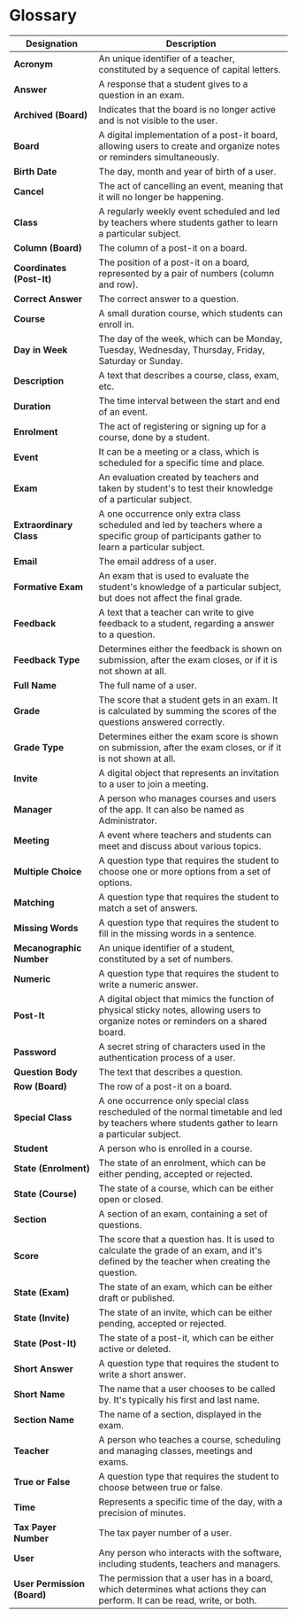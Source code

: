 # Glossary

| **Designation**             | **Description**                                                                                                                                  |
| --------------------------- | ------------------------------------------------------------------------------------------------------------------------------------------------ |
| **Acronym**                 | An unique identifier of a teacher, constituted by a sequence of capital letters.                                                                 |
| **Answer**                  | A response that a student gives to a question in an exam.                                                                                        |
| **Archived (Board)**        | Indicates that the board is no longer active and is not visible to the user.                                                                     |
| **Board**                   | A digital implementation of a post-it board, allowing users to create and organize notes or reminders simultaneously.                            |
| **Birth Date**              | The day, month and year of birth of a user.                                                                                                      |
| **Cancel**                  | The act of cancelling an event, meaning that it will no longer be happening.                                                                     |
| **Class**                   | A regularly weekly event scheduled and led by teachers where students gather to learn a particular subject.                                      |
| **Column (Board)**          | The column of a post-it on a board.                                                                                                              |
| **Coordinates (Post-It)**   | The position of a post-it on a board, represented by a pair of numbers (column and row).                                                         |
| **Correct Answer**          | The correct answer to a question.                                                                                                                |
| **Course**                  | A small duration course, which students can enroll in.                                                                                           |
| **Day in Week**             | The day of the week, which can be Monday, Tuesday, Wednesday, Thursday, Friday, Saturday or Sunday.                                              |
| **Description**             | A text that describes a course, class, exam, etc.                                                                                                |
| **Duration**                | The time interval between the start and end of an event.                                                                                         |
| **Enrolment**               | The act of registering or signing up for a course, done by a student.                                                                            |
| **Event**                   | It can be a meeting or a class, which is scheduled for a specific time and place.                                                                |
| **Exam**                    | An evaluation created by teachers and taken by student's to test their knowledge of a particular subject.                                        |
| **Extraordinary Class**     | A one occurrence only extra class scheduled and led by teachers where a specific group of participants gather to learn a particular subject.     |
| **Email**                   | The email address of a user.                                                                                                                     |
| **Formative Exam**          | An exam that is used to evaluate the student's knowledge of a particular subject, but does not affect the final grade.                           |
| **Feedback**                | A text that a teacher can write to give feedback to a student, regarding a answer to a question.                                                 |
| **Feedback Type**           | Determines either the feedback is shown on submission, after the exam closes, or if it is not shown at all.                                      |
| **Full Name**               | The full name of a user.                                                                                                                         |
| **Grade**                   | The score that a student gets in an exam. It is calculated by summing the scores of the questions answered correctly.                            |
| **Grade Type**              | Determines either the exam score is shown on submission, after the exam closes, or if it is not shown at all.                                    |
| **Invite**                  | A digital object that represents an invitation to a user to join a meeting.                                                                      |
| **Manager**                 | A person who manages courses and users of the app. It can also be named as Administrator.                                                        |
| **Meeting**                 | A event where teachers and students can meet and discuss about various topics.                                                                   |
| **Multiple Choice**         | A question type that requires the student to choose one or more options from a set of options.                                                   |
| **Matching**                | A question type that requires the student to match a set of answers.                                                                             |
| **Missing Words**           | A question type that requires the student to fill in the missing words in a sentence.                                                            |
| **Mecanographic Number**    | An unique identifier of a student, constituted by a set of numbers.                                                                              |
| **Numeric**                 | A question type that requires the student to write a numeric answer.                                                                             |
| **Post-It**                 | A digital object that mimics the function of physical sticky notes, allowing users to organize notes or reminders on a shared board.             |
| **Password**                | A secret string of characters used in the authentication process of a user.                                                                      |
| **Question Body**           | The text that describes a question.                                                                                                              |
| **Row (Board)**             | The row of a post-it on a board.                                                                                                                 |
| **Special Class**           | A one occurrence only special class rescheduled of the normal timetable and led by teachers where students gather to learn a particular subject. |
| **Student**                 | A person who is enrolled in a course.                                                                                                            |
| **State (Enrolment)**       | The state of an enrolment, which can be either pending, accepted or rejected.                                                                    |
| **State (Course)**          | The state of a course, which can be either open or closed.                                                                                       |
| **Section**                 | A section of an exam, containing a set of questions.                                                                                             |
| **Score**                   | The score that a question has. It is used to calculate the grade of an exam, and it's defined by the teacher when creating the question.         |
| **State (Exam)**            | The state of an exam, which can be either draft or published.                                                                                    |
| **State (Invite)**          | The state of an invite, which can be either pending, accepted or rejected.                                                                       |
| **State (Post-It)**         | The state of a post-it, which can be either active or deleted.                                                                                   |
| **Short Answer**            | A question type that requires the student to write a short answer.                                                                               |
| **Short Name**              | The name that a user chooses to be called by. It's typically his first and last name.                                                            |
| **Section Name**            | The name of a section, displayed in the exam.                                                                                                    |
| **Teacher**                 | A person who teaches a course, scheduling and managing classes, meetings and exams.                                                              |
| **True or False**           | A question type that requires the student to choose between true or false.                                                                       |
| **Time**                    | Represents a specific time of the day, with a precision of minutes.                                                                              |
| **Tax Payer Number**        | The tax payer number of a user.                                                                                                                  |
| **User**                    | Any person who interacts with the software, including students, teachers and managers.                                                           |
| **User Permission (Board)** | The permission that a user has in a board, which determines what actions they can perform. It can be read, write, or both.                       |
